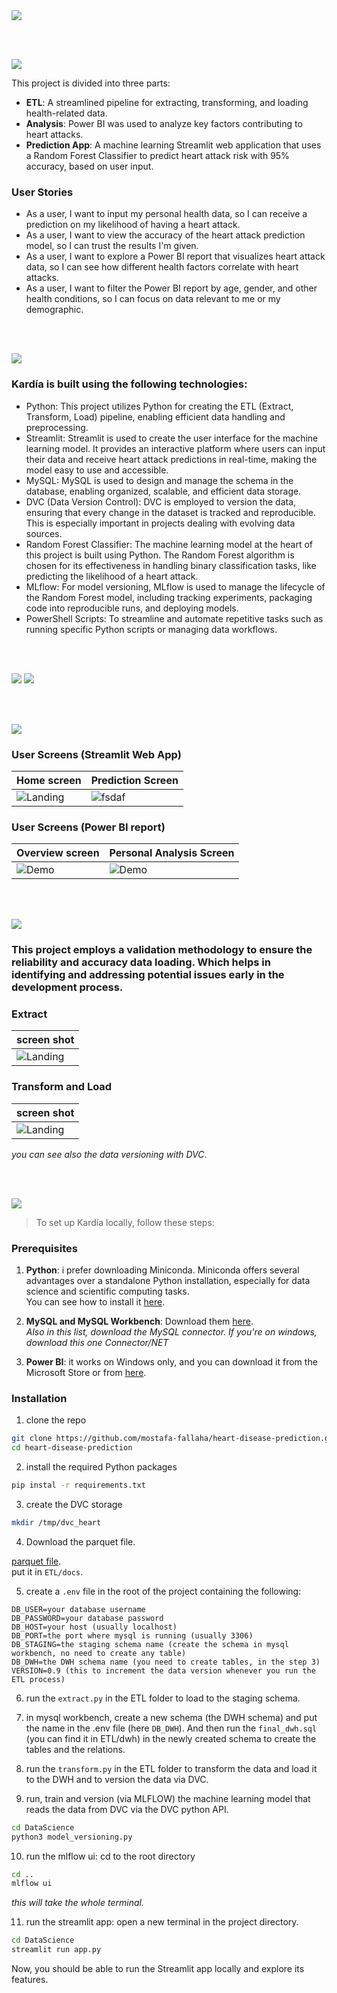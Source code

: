 <img src="./readme/title1.svg"/>

<br><br>

<!-- project philosophy -->
<img src="./readme/title2.svg"/>

This project is divided into three parts:

- **ETL**: A streamlined pipeline for extracting, transforming, and loading health-related data.
- **Analysis**: Power BI was used to analyze key factors contributing to heart attacks.
- **Prediction App**: A machine learning Streamlit web application that uses a Random Forest Classifier to predict heart attack risk with 95% accuracy, based on user input.

### User Stories

- As a user, I want to input my personal health data, so I can receive a prediction on my likelihood of having a heart attack.
- As a user, I want to view the accuracy of the heart attack prediction model, so I can trust the results I'm given.
- As a user, I want to explore a Power BI report that visualizes heart attack data, so I can see how different health factors correlate with heart attacks.
- As a user, I want to filter the Power BI report by age, gender, and other health conditions, so I can focus on data relevant to me or my demographic.

<br><br>

<!-- Tech stack -->
<img src="./readme/title3.svg"/>

### Kardía is built using the following technologies:

- Python: This project utilizes Python for creating the ETL (Extract, Transform, Load) pipeline, enabling efficient data handling and preprocessing.
- Streamlit: Streamlit is used to create the user interface for the machine learning model. It provides an interactive platform where users can input their data and receive heart attack predictions in real-time, making the model easy to use and accessible.
- MySQL: MySQL is used to design and manage the schema in the database, enabling organized, scalable, and efficient data storage.
- DVC (Data Version Control): DVC is employed to version the data, ensuring that every change in the dataset is tracked and reproducible. This is especially important in projects dealing with evolving data sources.
- Random Forest Classifier: The machine learning model at the heart of this project is built using Python. The Random Forest algorithm is chosen for its effectiveness in handling binary classification tasks, like predicting the likelihood of a heart attack.
- MLflow: For model versioning, MLflow is used to manage the lifecycle of the Random Forest model, including tracking experiments, packaging code into reproducible runs, and deploying models.
- PowerShell Scripts: To streamline and automate repetitive tasks such as running specific Python scripts or managing data workflows.

<br><br>

<!-- Database Design -->
<img src="./readme/title5.svg"/>

<!-- ### Architecting Data Excellence: Innovative Database Design Strategies: -->

<img src="./ETL/dwh/final_dwh.png"/>

<br><br>

<!-- Implementation -->
<img src="./readme/title6.svg"/>

<!-- ### User Screens (Mobile)

| Login screen                              | Register screen                         | Landing screen                          | Loading screen                          |
| ----------------------------------------- | --------------------------------------- | --------------------------------------- | --------------------------------------- |
| ![Landing](https://placehold.co/900x1600) | ![fsdaf](https://placehold.co/900x1600) | ![fsdaf](https://placehold.co/900x1600) | ![fsdaf](https://placehold.co/900x1600) |
| Home screen                               | Menu Screen                             | Order Screen                            | Checkout Screen                         |
| ![Landing](https://placehold.co/900x1600) | ![fsdaf](https://placehold.co/900x1600) | ![fsdaf](https://placehold.co/900x1600) | ![fsdaf](https://placehold.co/900x1600) | -->

### User Screens (Streamlit Web App)

| Home screen                          | Prediction Screen                        |
| ------------------------------------ | ---------------------------------------- |
| ![Landing](./readme/assets/home.png) | ![fsdaf](./readme/assets/prediction.png) |

### User Screens (Power BI report)

| Overview screen                              | Personal Analysis Screen                    |
| -------------------------------------------- | ------------------------------------------- |
| ![Demo](./readme/assets/bi_overview_gif.gif) | ![Demo](./readme/assets/bi_scatter_gif.gif) |

<br><br>

<!-- Prompt Engineering -->
<!-- <img src="./readme/title7.svg"/>

### Mastering AI Interaction: Unveiling the Power of Prompt Engineering:

> This project utilizes a Random Forest Classifier to predict the likelihood of heart attacks based on health-related features. By applying Chi-Square tests for feature selection, the most relevant factors contributing to heart attacks are identified. The model is versioned using MLflow, ensuring efficient tracking, management, and comparison of different model versions to continually improve prediction accuracy. This structured approach guarantees a robust and scalable machine learning pipeline for heart health predictions.

<br><br> -->

<!-- AWS Deployment -->
<!-- <img src="./readme/title8.svg"/>

### Efficient AI Deployment: Unleashing the Potential with AWS Integration:

- This project leverages AWS deployment strategies to seamlessly integrate and deploy natural language processing models. With a focus on scalability, reliability, and performance, we ensure that AI applications powered by these models deliver robust and responsive solutions for diverse use cases.

<br><br> -->

<!-- Validations -->
<img src="./readme/title9.svg"/>

<!-- ### Precision in Development: Harnessing the Power of Unit Testing: -->

### This project employs a validation methodology to ensure the reliability and accuracy data loading. Which helps in identifying and addressing potential issues early in the development process.

### Extract

| screen shot                                 |
| ------------------------------------------- |
| ![Landing](./readme/assets/extract_val.png) |

### Transform and Load

| screen shot                                   |
| --------------------------------------------- |
| ![Landing](./readme/assets/transform_val.png) |

_you can see also the data versioning with DVC_.

<br><br>

<!-- How to run -->
<img src="./readme/title10.svg"/>

> To set up Kardía locally, follow these steps:

### Prerequisites

1. **Python**: i prefer downloading Miniconda. Miniconda offers several advantages over a standalone Python installation, especially for data science and scientific computing tasks.<br>
   You can see how to install it [here](https://docs.anaconda.com/miniconda/).

2. **MySQL and MySQL Workbench**:
   Download them [here](https://dev.mysql.com/downloads/).<br>
   _Also in this list, download the MySQL connector. If you're on windows, download this one Connector/NET_

3. **Power BI**: it works on Windows only, and you can download it from the Microsoft Store or from [here](https://www.microsoft.com/en-us/power-platform/products/power-bi/downloads).

### Installation

1. clone the repo

```sh
git clone https://github.com/mostafa-fallaha/heart-disease-prediction.git
cd heart-disease-prediction
```

2. install the required Python packages

```sh
pip instal -r requirements.txt
```

3. create the DVC storage

```sh
mkdir /tmp/dvc_heart
```

4. Download the parquet file.

[parquet file](https://drive.google.com/uc?export=download&id=1rXp1FxHpeMIqU9JV8NmVnJQ8X4fQnYtQ).
<br>
put it in `ETL/docs`.

5. create a `.env` file in the root of the project containing the following:<br>

```
DB_USER=your database username
DB_PASSWORD=your database password
DB_HOST=your host (usually localhost)
DB_PORT=the port where mysql is running (usually 3306)
DB_STAGING=the staging schema name (create the schema in mysql workbench, no need to create any table)
DB_DWH=the DWH schema name (you need to create tables, in the step 3)
VERSION=0.9 (this to increment the data version whenever you run the ETL process)
```

6. run the `extract.py` in the ETL folder to load to the staging schema.

7. in mysql workbench, create a new schema (the DWH schema) and put the name in the .env file (here `DB_DWH`). And then run the `final_dwh.sql` (you can find it in ETL/dwh) in the newly created schema to create the tables and the relations.

8. run the `transform.py` in the ETL folder to transform the data and load it to the DWH and to version the data via DVC.

9. run, train and version (via MLFLOW) the machine learning model that reads the data from DVC via the DVC python API.

```bash
cd DataScience
python3 model_versioning.py
```

10. run the mlflow ui: cd to the root directory

```bash
cd ..
mlflow ui
```

_this will take the whole terminal._

11. run the streamlit app: open a new terminal in the project directory.

```bash
cd DataScience
streamlit run app.py
```

Now, you should be able to run the Streamlit app locally and explore its features.
